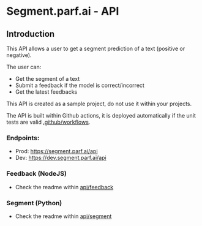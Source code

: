 # Segment.parf.ai - API

## Introduction

This API allows a user to get a segment prediction of a text (positive or negative).

The user can:

- Get the segment of a text
- Submit a feedback if the model is correct/incorrect
- Get the latest feedbacks

This API is created as a sample project, do not use it within your projects.

The API is built within Github actions, it is deployed automatically if the unit tests are valid [.github/workflows](./../.github/workflows/).

### Endpoints:

- Prod: https://segment.parf.ai/api
- Dev: https://dev.segment.parf.ai/api

### Feedback (NodeJS)

- Check the readme within [api/feedback](./feedback/readme.md)

### Segment (Python)

- Check the readme within  [api/segment](./segment/readme.md)
